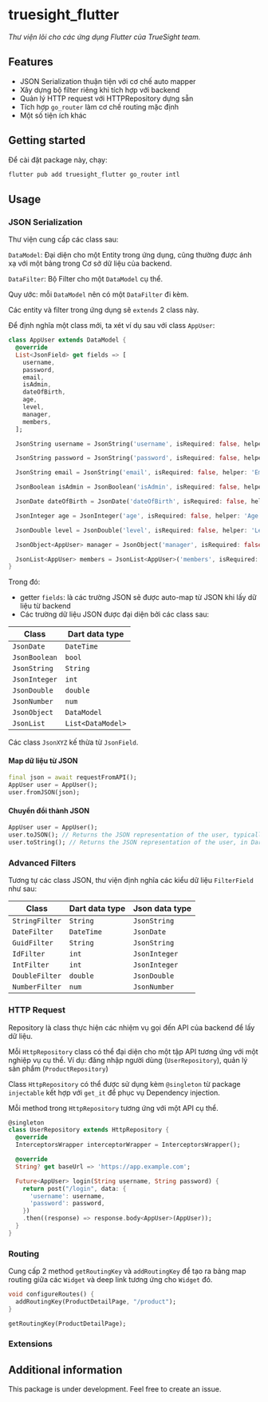 <!--
This README describes the package. If you publish this package to pub.dev,
this README's contents appear on the landing page for your package.

For information about how to write a good package README, see the guide for
[writing package pages](https://dart.dev/guides/libraries/writing-package-pages).

For general information about developing packages, see the Dart guide for
[creating packages](https://dart.dev/guides/libraries/create-library-packages)
and the Flutter guide for
[developing packages and plugins](https://flutter.dev/developing-packages).
-->

# truesight_flutter

_Thư viện lõi cho các ứng dụng Flutter của TrueSight team._

## Features

- JSON Serialization thuận tiện với cơ chế auto mapper
- Xây dựng bộ filter riêng khi tích hợp với backend
- Quản lý HTTP request với HTTPRepository dựng sẵn
- Tích hợp `go_router` làm cơ chế routing mặc định
- Một số tiện ích khác

## Getting started

Để cài đặt package này, chạy:

```sh
flutter pub add truesight_flutter go_router intl
```

## Usage

### JSON Serialization

Thư viện cung cấp các class sau:

`DataModel`: Đại diện cho một Entity trong ứng dụng, cũng thường được ánh xạ với một bảng trong Cơ sở dữ liệu của backend.

`DataFilter`: Bộ Filter cho một `DataModel` cụ thể.

Quy ước: mỗi `DataModel` nên có một `DataFilter` đi kèm.

Các entity và filter trong ứng dụng sẽ `extends` 2 class này.

Để định nghĩa một class mới, ta xét ví dụ sau với class `AppUser`:

```dart
class AppUser extends DataModel {
  @override
  List<JsonField> get fields => [
    username,
    password,
    email,
    isAdmin,
    dateOfBirth,
    age,
    level,
    manager,
    members,
  ];

  JsonString username = JsonString('username', isRequired: false, helper: 'Username of the user');

  JsonString password = JsonString('password', isRequired: false, helper: 'Password of the user');

  JsonString email = JsonString('email', isRequired: false, helper: 'Email of the user');

  JsonBoolean isAdmin = JsonBoolean('isAdmin', isRequired: false, helper: 'Is the user an admin');

  JsonDate dateOfBirth = JsonDate('dateOfBirth', isRequired: false, helper: 'User\'s date of birth');

  JsonInteger age = JsonInteger('age', isRequired: false, helper: 'Age of the user');

  JsonDouble level = JsonDouble('level', isRequired: false, helper: 'Level of the user');

  JsonObject<AppUser> manager = JsonObject('manager', isRequired: false, helper: 'Manager of the user');

  JsonList<AppUser> members = JsonList<AppUser>('members', isRequired: false, helper: 'Members that this user manages');
}
```

Trong đó:

- getter `fields`: là các trường JSON sẽ được auto-map từ JSON khi lấy dữ liệu từ backend
- Các trường dữ liệu JSON được đại diện bởi các class sau:

| Class         | Dart data type    |
|---------------|-------------------|
| `JsonDate`    | `DateTime`        |
| `JsonBoolean` | `bool`            |
| `JsonString`  | `String`          |
| `JsonInteger` | `int`             |
| `JsonDouble`  | `double`          |
| `JsonNumber`  | `num`             |
| `JsonObject`  | `DataModel`       |
| `JsonList`    | `List<DataModel>` |

Các class `JsonXYZ` kế thừa từ `JsonField`.

#### Map dữ liệu từ JSON

```dart
final json = await requestFromAPI();
AppUser user = AppUser();
user.fromJSON(json);
```

#### Chuyển đổi thành JSON

```dart
AppUser user = AppUser();
user.toJSON(); // Returns the JSON representation of the user, typically a Dart Map object.
user.toString(); // Returns the JSON representation of the user, in Dart String type.
```

### Advanced Filters

Tương tự các class JSON, thư viện định nghĩa các kiểu dữ liệu `FilterField` như sau:

| Class          | Dart data type | Json data type |
|----------------|----------------|----------------|
| `StringFilter` | `String`       | `JsonString`   |
| `DateFilter`   | `DateTime`     | `JsonDate`     |
| `GuidFilter`   | `String`       | `JsonString`   |
| `IdFilter`     | `int`          | `JsonInteger`  |
| `IntFilter`    | `int`          | `JsonInteger`  |
| `DoubleFilter` | `double`       | `JsonDouble`   |
| `NumberFilter` | `num`          | `JsonNumber`   |

### HTTP Request

Repository là class thực hiện các nhiệm vụ gọi đến API của backend để lấy dữ liệu.

Mỗi `HttpRepository` class có thể đại diện cho một tập API tương ứng với một nghiệp vụ cụ thể. Ví dụ: đăng nhập người dùng (`UserRepository`), quản lý sản phẩm (`ProductRepository`)

Class `HttpRepository` có thể được sử dụng kèm `@singleton` từ package `injectable` kết hợp với `get_it` để phục vụ Dependency injection.

Mỗi method trong `HttpRepository` tương ứng với một API cụ thể.

```dart
@singleton
class UserRepository extends HttpRepository {
  @override
  InterceptorsWrapper interceptorWrapper = InterceptorsWrapper();

  @override
  String? get baseUrl => 'https://app.example.com';

  Future<AppUser> login(String username, String password) {
    return post("/login", data: {
      'username': username,
      'password': password,
    })
    .then((response) => response.body<AppUser>(AppUser));
  }
}
```

### Routing

Cung cấp 2 method `getRoutingKey` và `addRoutingKey` để tạo ra bảng map routing giữa các `Widget` và deep link tương ứng cho `Widget` đó.

```dart
void configureRoutes() {
  addRoutingKey(ProductDetailPage, "/product");
}

getRoutingKey(ProductDetailPage);
```

### Extensions

## Additional information

This package is under development. Feel free to create an issue.
